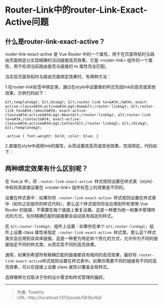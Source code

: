 # Router-Link中的router-Link-Exact-Active问题

## 什么是router-link-exact-active？
router-link-exact-active 是 Vue Router 中的一个属性，用于在页面导航时与路由页面绑定以实现精确的活动链接高亮效果。它是 &lt;router-link&gt; 组件的一个属性，用于检测当前路由是否与链接的 to 属性完全匹配。

当实现页面导航时与路由页面绑定效果时，有两种方法：

1.在router-link标签中绑定类，通过在style中设置类的样式完成link的高亮或其他效果，示例代码如下：

`&lt;template&gt;
  &lt;div&gt;
    &lt;router-link to=&#34;/&#34; exact-active-class=&#34;active&#34;&gt;Home&lt;/router-link&gt;
    &lt;router-link to=&#34;/about&#34; exact-active-class=&#34;active&#34;&gt;About&lt;/router-link&gt;
    &lt;router-link to=&#34;/contact&#34; exact-active-class=&#34;active&#34;&gt;Contact&lt;/router-link&gt;
  &lt;/div&gt;
&lt;/template&gt;`

`.active {
font-weight: bold;
color: blue;
}`

2.直接在style中调用link的属性，从而设置其高亮或其他效果，完成绑定。代码如下：



## 两种绑定效果有什么区别呢？
在 Vue.js 中，将 `.router-link-exact-active `样式规则设置在样式表（style）中和将其直接设置在 &lt;router-link&gt; 组件标签上的效果是不同的。

设置在样式表中：如果你将 `.router-link-exact-active `样式规则设置在样式表中（如你之前提供的样式代码），那么这个样式规则将会应用到所有使用 Vue Router 的链接，不需要在每个链接上重复设置。这是一种更为统一和集中管理样式的方式。任何精确匹配的链接都会自动具有指定的样式。

在 `&lt;router-link&gt; `组件上设置：如果你在单个 `&lt;router-link&gt; `组件上设置 class 属性来指定 `.router-link-exact-active `样式类，那么这个样式类仅会应用到该具体链接。这是一种更为特定和个性化的方式，允许你为不同的链接指定不同的样式类，从而实现不同的高亮效果。

通常，如果你希望所有精确匹配的链接都具有相同的高亮效果，最好将` .router-link-exact-active `样式规则设置在样式表中。如果你需要不同的链接有不同的高亮效果，可以在链接上设置 class 属性以覆盖全局样式。

选择哪种方式取决于你的设计需求和样式管理的偏好。

---

> 作者: Toserhy  
> URL: http://localhost:1313/posts/583bc6d/  

